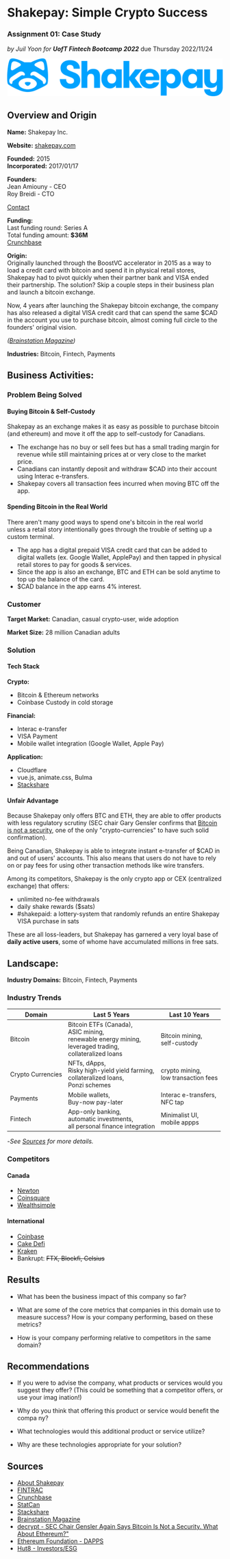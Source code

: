 # Shakepay: Simple Crypto Success

### Assignment 01: Case Study
*by Juil Yoon for* ***UofT Fintech Bootcamp 2022***
due Thursday 2022/11/24

![Shakepay Logo](images/shakepay-logo.png)

## Overview and Origin

**Name:** Shakepay Inc.

**Website:** [shakepay.com](https://shakepay.me/r/TPTYVWE)

**Founded:** 2015  
**Incorporated:** 2017/01/17

**Founders:**  
Jean Amiouny - CEO  
Roy Breidi - CTO

[Contact](https://shakepay.com/about?lang=en)

**Funding:**  
Last funding round: Series A  
Total funding amount: **$36M**  
[Crunchbase](https://www.crunchbase.com/organization/shakepay)

**Origin:**  
Originally launched through the BoostVC accelerator in 2015 as a way to load a credit card with bitcoin and spend it in physical retail stores, Shakepay had to pivot quickly when their partner bank and VISA ended their partnership. The solution? Skip a couple steps in their business plan and launch a bitcoin exchange.

Now, 4 years after launching the Shakepay bitcoin exchange, the company has also released a digital VISA credit card that can spend the same $CAD in the account you use to purchase bitcoin, almost coming full circle to the founders' original vision.

*([Brainstation Magazine](https://brainstation.io/magazine/the-fast-and-the-frictionless-building-a-cryptocurrency-exchange-with-shakepay))*

**Industries:** Bitcoin, Fintech, Payments

## Business Activities:

### Problem Being Solved

#### Buying Bitcoin & Self-Custody
Shakepay as an exchange makes it as easy as possible to purchase bitcoin (and ethereum) and move it off the app to self-custody for Canadians.
* The exchange has no buy or sell fees but has a small trading margin for revenue while still maintaining prices at or very close to the market price.
* Canadians can instantly deposit and withdraw $CAD into their account using Interac e-transfers.
* Shakepay covers all transaction fees incurred when moving BTC off the app.

#### Spending Bitcoin in the Real World
There aren't many good ways to spend one's bitcoin in the real world unless a retail story intentionally goes through the trouble of setting up a custom terminal.
* The app has a digital prepaid VISA credit card that can be added to digital wallets (ex. Google Wallet, ApplePay) and then tapped in physical retail stores to pay for goods & services.
* Since the app is also an exchange, BTC and ETH can be sold anytime to top up the balance of the card.
* $CAD balance in the app earns 4% interest.

### Customer

**Target Market:** Canadian, casual crypto-user, wide adoption

**Market Size:** 28 million Canadian adults

### Solution

#### Tech Stack

**Crypto:**  
- Bitcoin & Ethereum networks
- Coinbase Custody in cold storage

**Financial:**  
- Interac e-transfer
- VISA Payment
- Mobile wallet integration (Google Wallet, Apple Pay)

**Application:**  
- Cloudflare
- vue.js, animate.css, Bulma
- [Stackshare](https://stackshare.io/shakepay/shakepay)

#### Unfair Advantage
Because Shakepay only offers BTC and ETH, they are able to offer products with less regulatory scrutiny (SEC chair Gary Gensler confirms that [Bitcoin is not a security](https://decrypt.co/103926/sec-chair-gensler-bitcoin-not-security-what-about-ethereum), one of the only "crypto-currencies" to have such solid confirmation).

Being Canadian, Shakepay is able to integrate instant e-transfer of $CAD in and out of users' accounts. This also means that users do not have to rely on or pay fees for using other transaction methods like wire transfers.

Among its competitors, Shakepay is the only crypto app or CEX (centralized exchange) that offers:  
- unlimited no-fee withdrawals
- daily shake rewards ($sats)
- #shakepaid: a lottery-system that randomly refunds an entire Shakepay VISA purchase in sats

These are all loss-leaders, but Shakepay has garnered a very loyal base of **daily active users**, some of whome have accumulated millions in free sats.

## Landscape:

**Industry Domains:** Bitcoin, Fintech, Payments

### Industry Trends

| Domain            	| Last 5 Years                                                                                                        	| Last 10 Years                                	|
|-------------------	|----------------------------------------------------------------------------------------------------------------------	|-----------------------------------------	|
| Bitcoin           	| Bitcoin ETFs (Canada), <br>ASIC mining, <br>renewable energy mining, <br>leveraged trading, <br>collateralized loans 	| Bitcoin mining,<br>self-custody         	|
| Crypto Currencies 	| NFTs, dApps,<br>Risky high-yield yield farming, <br>collateralized loans, <br>Ponzi schemes                          	| crypto mining, <br>low transaction fees 	|
| Payments          	| Mobile wallets, <br>Buy-now pay-later                                                                                	| Interac e-transfers, <br>NFC tap        	|
| Fintech           	| App-only banking, <br>automatic investments, <br>all personal finance integration                                    	| Minimalist UI, <br>mobile appps         	|

-*See [Sources](#Sources) for more details.*

### Competitors

#### Canada
- [Newton](https://web.newton.co/r/9RXNPI)
- [Coinsquare](http://coinsquare.com/register?r=d7jPJ)
- [Wealthsimple](https://my.wealthsimple.com/app/public/trade-referral-signup?code=DR3KXW)

#### International
- [Coinbase](https://www.coinbase.com/)
- [Cake Defi](https://cakedefi.com/?ref=780045)
- [Kraken](https://www.kraken.com/)
- Bankrupt: ~~FTX, Blockfi, Celsius~~

## Results

* What has been the business impact of this company so far?

* What are some of the core metrics that companies in this domain use to measure
 success? How is your company performing, based on these metrics?

* How is your company performing relative to competitors in the same domain?

## Recommendations

* If you were to advise the company, what products or services would you suggest
 they offer? (This could be something that a competitor offers, or use your imag
ination!)

* Why do you think that offering this product or service would benefit the compa
ny?

* What technologies would this additional product or service utilize?

* Why are these technologies appropriate for your solution?

## Sources

- [About Shakepay](https://shakepay.com/about?lang=en)
- [FINTRAC](https://www10.fintrac-canafe.gc.ca/msb-esm/public/detailed-information/msb-details/7b226d73624f72674e756d626572223a3134393737362c227072696d617279536561726368223a7b226f72674e616d65223a227368616b65706179222c2273656172636854797065223a337d7d/)
- [Crunchbase](https://www.crunchbase.com/organization/shakepay/)
- [StatCan](https://www12.statcan.gc.ca/census-recensement/2011/dp-pd/prof/details/page.cfm?Lang=E&Geo1=PR&Code1=01&Geo2=PR&Code2=01&Data=Count&SearchText=Canada&SearchType=Begins&SearchPR=01&B1=All&Custom=&TABID=1)
- [Stackshare](https://stackshare.io/shakepay/shakepay)
- [Brainstation Magazine](https://brainstation.io/magazine/the-fast-and-the-frictionless-building-a-cryptocurrency-exchange-with-shakepay)
- [decrypt - SEC Chair Gensler Again Says Bitcoin Is Not a Security. What About Ethereum?"](https://decrypt.co/103926/sec-chair-gensler-bitcoin-not-security-what-about-ethereum)
- [Ethereum Foundation - DAPPS](https://ethereum.org/en/dapps/) 
- [Hut8 - Investors/ESG](https://hut8mining.com/investors/environmental-social-and-governance/)

